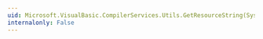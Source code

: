 ```yaml
---
uid: Microsoft.VisualBasic.CompilerServices.Utils.GetResourceString(System.String,System.String[])
internalonly: False
---
```


